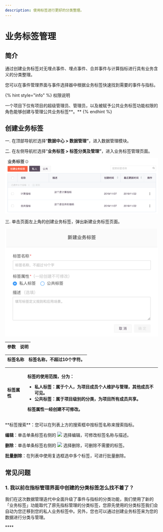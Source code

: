 ```yaml
---
description: 使用标签进行更好的分类整理。
---
```


# 业务标签管理

## 简介

通过创建业务标签对无埋点事件、埋点事件、合并事件与计算指标进行具有业务含义的分类整理。

您可以在事件管理界面与事件选择器中根据业务标签快速找到需要的事件与指标。

{% hint style="info" %}
权限说明

一个项目下仅有项目的超级管理员、管理员，以及被赋予公共业务标签功能权限的角色能够创建与管理公共业务标签**。**
{% endhint %}

## 创建业务标签

一. 在顶部导航栏选择“**数据中心 &gt; 数据管理”**，进入数据管理模块。

二. 在左侧导航栏选择“**业务标签 &gt; 标签分类及管理”**，进入业务标签管理页面。

![](../../../.gitbook/assets/image%20%2823%29.png)

三. 单击页面左上角的创建业务标签，弹出新建业务标签页面。

![](../../../.gitbook/assets/image%20%2839%29.png)

| 参数 | 说明 |
| :--- | :--- |


| 标签名称 | 标签名称，不超过10个字符。 |
| :--- | :--- |


<table>
  <thead>
    <tr>
      <th style="text-align:left">&#x6807;&#x7B7E;&#x5C5E;&#x6027;</th>
      <th style="text-align:left">
        <p>&#x6807;&#x7B7E;&#x7684;&#x4F7F;&#x7528;&#x8303;&#x56F4;&#xFF0C;&#x5206;&#x4E3A;&#xFF1A;</p>
        <ul>
          <li>&#x79C1;&#x4EBA;&#x6807;&#x7B7E;&#xFF1A;&#x5C5E;&#x4E8E;&#x4E2A;&#x4EBA;&#xFF0C;&#x4E3A;&#x9879;&#x76EE;&#x6210;&#x5458;&#x4E2A;&#x4EBA;&#x7EF4;&#x62A4;&#x4E0E;&#x7BA1;&#x7406;&#xFF0C;&#x5176;&#x4ED6;&#x6210;&#x5458;&#x4E0D;&#x53EF;&#x89C1;&#x3002;</li>
          <li>&#x516C;&#x5171;&#x6807;&#x7B7E;&#xFF1A;&#x5C5E;&#x4E8E;&#x9879;&#x76EE;&#x7EA7;&#x522B;&#x7684;&#x5206;&#x7C7B;&#xFF0C;&#x4E3A;&#x9879;&#x76EE;&#x6240;&#x6709;&#x6210;&#x5458;&#x5171;&#x4EAB;&#x3002;</li>
        </ul>
        <p>&#x6807;&#x7B7E;&#x5C5E;&#x6027;&#x4E00;&#x7ECF;&#x521B;&#x5EFA;&#x4E0D;&#x53EF;&#x4FEE;&#x6539;&#x3002;</p>
      </th>
    </tr>
  </thead>
  <tbody></tbody>
</table>**标签搜索**：您可以在列表上方的搜索框中按标签名称来搜索指标。

**编辑**：单击单条标签右侧的 ![](https://github.com/growingio/growingio-docs-v3/tree/d520f4a494f6c0635c83422f55c665597e79ee96/.gitbook/assets/dian-dian-dian.png) 选择编辑，可修改标签名称与描述。

**删除**：单击单条标签右侧的 ![](https://github.com/growingio/growingio-docs-v3/tree/d520f4a494f6c0635c83422f55c665597e79ee96/.gitbook/assets/dian-dian-dian.png) 选择删除，可删除不需要的标签。

**批量删除**：在列表中使用复选框选中多个标签，可进行批量删除。

## 常见问题

### **1. 我以前在指标管理界面中创建的分类标签怎么找不着了？**

我们在这次数据管理迭代中全面升级了事件与指标的分类功能，我们使用了新的「业务标签」功能取代了原先指标管理的分类标签，您原先使用的分类标签我们会自动为您迁移到您的私人业务标签中。另外，您也可以通过创建业务标签来为您的数据进行分类与管理。

\*\*\*\*[    
](https://docs.growingio.com/docs/data-management/data-management-new#3-q-and-a)

